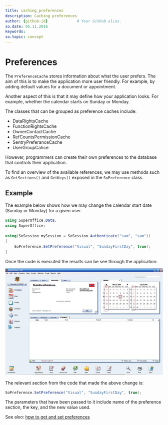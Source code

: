 ```yaml
---
title: caching_preferences
description: Caching preferences
author: {github-id}             # Your GitHub alias.
so.date: 05.11.2016
keywords:
so.topic: concept
---
```


# Preferences

The `PreferenceCache` stores information about what the user prefers. The aim of this is to make the application more user friendly. For example, by adding default values for a document or appointment.

Another aspect of this is that it may define how your application looks. For example, whether the calendar starts on Sunday or Monday.

The classes that can be grouped as preference caches include:

* DataRightsCache
* FunctionRightsCache
* OwnerContactCache
* RefCountsPermissionCache
* SentryPreferanceCache
* UserGroupCahce

However, programmers can create their own preferences to the database that controls their application.

To find an overview of the available references, we may use methods such as `GetSections()` and `GetKeys()` exposed in the `SoPreference` class.

## Example

The example below shows how we may change the calendar start date (Sunday or Monday) for a given user.

```csharp
using SuperOffice.Data;
using SuperOffice;

using(SoSession mySession = SoSession.Authenticate("sam", "sam"))
{
    SoPreference.SetPreference("Visual", "SundayFirstDay", true);
}
```

Once the code is executed the results can be see through the application:

![01][img1]

The relevant section from the code that made the above change is:

```csharp
SoPreference.SetPreference("Visual", "SundayFirstDay", true);
```

The parameters that have been passed to it include name of the preference section, the key, and the new value used.

See also: [hpw to get and set preferences][1]

<!-- Referenced links -->
[1]: get-set-preferences.md

<!-- Referenced images -->
[img1]: media/image001.jpg
